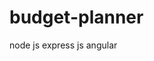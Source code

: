 # budget-planner

node js
express js
angular

<!-- created branch "homework-6" -->
<!-- created branch "homework-8" -->
